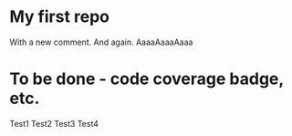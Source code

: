 My first repo
=====
With a new comment.
And again.
AaaaAaaaAaaa
# To be done - code coverage badge, etc.
Test1
Test2
Test3
Test4
